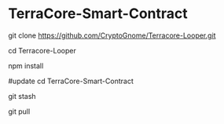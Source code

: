 # TerraCore-Smart-Contract

git clone https://github.com/CryptoGnome/Terracore-Looper.git

cd Terracore-Looper

npm install

#update
cd TerraCore-Smart-Contract

git stash

git pull
 
